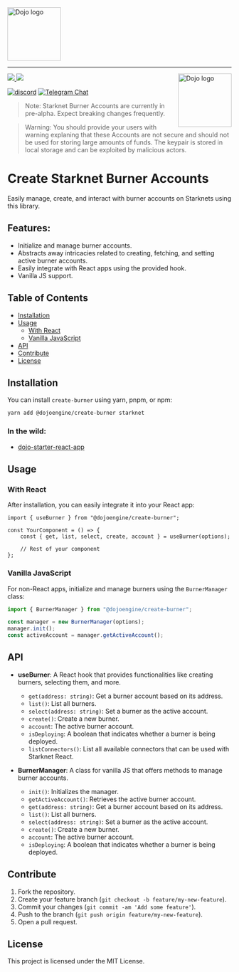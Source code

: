 <picture>
  <source media="(prefers-color-scheme: dark)" srcset=".github/burner.png">
  <img alt="Dojo logo" width="120" src=".github/burner.png">
</picture>

---

<picture>
  <source media="(prefers-color-scheme: dark)" srcset=".github/mark-dark.svg">
  <img alt="Dojo logo" align="right" width="120" src=".github/mark-light.svg">
</picture>

<a href="https://twitter.com/dojostarknet">
<img src="https://img.shields.io/twitter/follow/dojostarknet?style=social"/>
</a>
<a href="https://github.com/dojoengine/dojo">
<img src="https://img.shields.io/github/stars/dojoengine/dojo?style=social"/>
</a>

[![discord](https://img.shields.io/badge/join-dojo-green?logo=discord&logoColor=white)](https://discord.gg/PwDa2mKhR4)
[![Telegram Chat][tg-badge]][tg-url]

[tg-badge]: https://img.shields.io/endpoint?color=neon&logo=telegram&label=chat&style=flat-square&url=https%3A%2F%2Ftg.sumanjay.workers.dev%2Fdojoengine
[tg-url]: https://t.me/dojoengine

> Note: Starknet Burner Accounts are currently in pre-alpha. Expect breaking changes frequently.

> Warning: You should provide your users with warning explaning that these Accounts are not secure and should not be used for storing large amounts of funds. The keypair is stored in local storage and can be exploited by malicious actors.

# Create Starknet Burner Accounts

Easily manage, create, and interact with burner accounts on Starknets using this library.

## Features:

- Initialize and manage burner accounts.
- Abstracts away intricacies related to creating, fetching, and setting active burner accounts.
- Easily integrate with React apps using the provided hook.
- Vanilla JS support.

## Table of Contents

- [Installation](#installation)
- [Usage](#usage)
    - [With React](#with-react)
    - [Vanilla JavaScript](#vanilla-javascript)
- [API](#api)
- [Contribute](#contribute)
- [License](#license)

## Installation

You can install `create-burner` using yarn, pnpm, or npm:

```bash
yarn add @dojoengine/create-burner starknet
```

### In the wild:

- [dojo-starter-react-app](https://github.com/dojoengine/dojo-starter-react-app)

## Usage

### With React

After installation, you can easily integrate it into your React app:

```tsx
import { useBurner } from "@dojoengine/create-burner";

const YourComponent = () => {
    const { get, list, select, create, account } = useBurner(options);

    // Rest of your component
};
```

### Vanilla JavaScript

For non-React apps, initialize and manage burners using the `BurnerManager` class:

```typescript
import { BurnerManager } from "@dojoengine/create-burner";

const manager = new BurnerManager(options);
manager.init();
const activeAccount = manager.getActiveAccount();
```

## API

- **useBurner**: A React hook that provides functionalities like creating burners, selecting them, and more.
    - `get(address: string)`: Get a burner account based on its address.
    - `list()`: List all burners.
    - `select(address: string)`: Set a burner as the active account.
    - `create()`: Create a new burner.
    - `account`: The active burner account.
    - `isDeploying`: A boolean that indicates whether a burner is being deployed.
    - `listConnectors()`: List all available connectors that can be used with Starknet React.

- **BurnerManager**: A class for vanilla JS that offers methods to manage burner accounts.
    - `init()`: Initializes the manager.
    - `getActiveAccount()`: Retrieves the active burner account.
    - `get(address: string)`: Get a burner account based on its address.
    - `list()`: List all burners.
    - `select(address: string)`: Set a burner as the active account.
    - `create()`: Create a new burner.
    - `account`: The active burner account.
    - `isDeploying`: A boolean that indicates whether a burner is being deployed.

## Contribute

1. Fork the repository.
2. Create your feature branch (`git checkout -b feature/my-new-feature`).
3. Commit your changes (`git commit -am 'Add some feature'`).
4. Push to the branch (`git push origin feature/my-new-feature`).
5. Open a pull request.

## License

This project is licensed under the MIT License.
